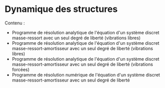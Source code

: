 # Dynamique des structures

Contenu :

- Programme de résolution analytique de l'équation d'un système discret masse-ressort avec un seul degré de liberté (vibrations libres)
- Programme de résolution analytique de l'équation d'un système discret masse-ressort-amortisseur avec un seul degré de liberté (vibrations libres)
- Programme de résolution analytique de l'équation d'un système discret masse-ressort-amortisseur avec un seul degré de liberté (vibrations forcées)
- Programme de résolution numérique de l'équation d'un système discret masse-ressort-amortisseur avec un seul degré de liberté
